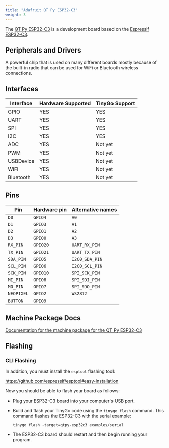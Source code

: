 ```yaml
---
title: "Adafruit QT Py ESP32-C3"
weight: 3
---
```


The [QT Py ESP32-C3](https://www.adafruit.com/product/5405) is a development board based on the [Espressif ESP32-C3](https://www.espressif.com/en/products/socs/esp32-c3).

## Peripherals and Drivers

A powerful chip that is used on many different boards mostly because of the built-in radio that can be used for WiFi or Bluetooth wireless connections.

## Interfaces

| Interface | Hardware Supported | TinyGo Support |
| --------- | ------------- | ----- |
| GPIO      | YES | YES |
| UART      | YES | YES |
| SPI       | YES | YES |
| I2C       | YES | YES |
| ADC       | YES | Not yet |
| PWM       | YES | Not yet |
| USBDevice | YES | Not yet |
| WiFi      | YES | Not yet |
| Bluetooth | YES | Not yet |

## Pins

| Pin               | Hardware pin | Alternative names |
| ----------------- | ------------ | ----------------- |
| `D0`              | `GPIO4`      | `A0`              |
| `D1`              | `GPIO3`      | `A1`              |
| `D2`              | `GPIO1`      | `A2`              |
| `D3`              | `GPIO0`      | `A3`              |
| `RX_PIN`          | `GPIO20`     | `UART_RX_PIN`     |
| `TX_PIN`          | `GPIO21`     | `UART_TX_PIN`     |
| `SDA_PIN`         | `GPIO5`      | `I2C0_SDA_PIN`    |
| `SCL_PIN`         | `GPIO6`      | `I2C0_SCL_PIN`    |
| `SCK_PIN`         | `GPIO10`     | `SPI_SCK_PIN`     |
| `MI_PIN`          | `GPIO8`      | `SPI_SDI_PIN`     |
| `MO_PIN`          | `GPIO7`      | `SPI_SDO_PIN`     |
| `NEOPIXEL`        | `GPIO2`      | `WS2812`          |
| `BUTTON`          | `GPIO9`      |                   |

## Machine Package Docs

[Documentation for the machine package for the QT Py ESP32-C3](../machine/qtpy-esp32c3)

## Flashing

### CLI Flashing

In addition, you must install the `esptool` flashing tool:

https://github.com/espressif/esptool#easy-installation

Now you should be able to flash your board as follows:

- Plug your ESP32-C3 board into your computer's USB port.
- Build and flash your TinyGo code using the `tinygo flash` command. This command flashes the ESP32-C3 with the serial example:

    ```shell
    tinygo flash -target=qtpy-esp32c3 examples/serial
    ```

- The ESP32-C3 board should restart and then begin running your program.
